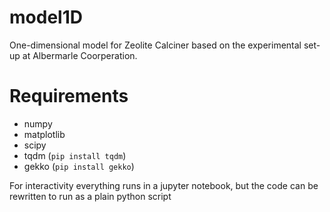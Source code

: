 # model1D
One-dimensional model for Zeolite Calciner based on the experimental set-up at Albermarle Coorperation.

# Requirements

- numpy
- matplotlib
- scipy 
- tqdm (`pip install tqdm`)
- gekko (`pip install gekko`)

For interactivity everything runs in a jupyter notebook, but the code can be rewritten to run as a plain python script
